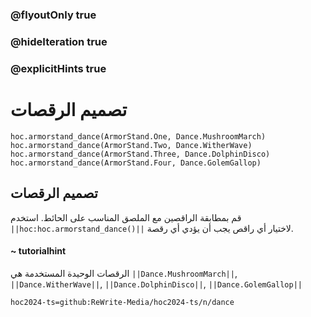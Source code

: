 ### @flyoutOnly true
### @hideIteration true
### @explicitHints true

# تصميم الرقصات

```python-template
hoc.armorstand_dance(ArmorStand.One, Dance.MushroomMarch)
hoc.armorstand_dance(ArmorStand.Two, Dance.WitherWave)
hoc.armorstand_dance(ArmorStand.Three, Dance.DolphinDisco)
hoc.armorstand_dance(ArmorStand.Four, Dance.GolemGallop)
```

## تصميم الرقصات
قم بمطابقة الراقصين مع الملصق المناسب على الحائط. استخدم ``||hoc:hoc.armorstand_dance()||``  لاختيار أي راقص يجب أن يؤدي أي رقصة.

#### ~ tutorialhint
الرقصات الوحيدة المستخدمة هي ``||Dance.MushroomMarch||``, ``||Dance.WitherWave||``, ``||Dance.DolphinDisco||``, ``||Dance.GolemGallop||``



```package
hoc2024-ts=github:ReWrite-Media/hoc2024-ts/n/dance
```